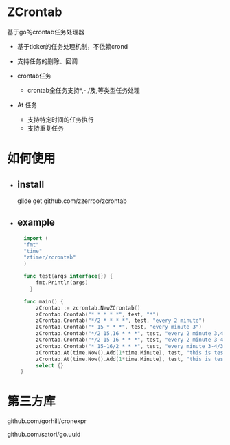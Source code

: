 # ZCrontab

基于go的crontab任务处理器

- 基于ticker的任务处理机制，不依赖crond
- 支持任务的删除、回调

- crontab任务
  - crontab全任务支持*,-,/及,等类型任务处理
- At 任务
  - 支持特定时间的任务执行
  - 支持重复任务

# 如何使用

- ## install 

  glide get github.com/zzerroo/zcrontab

- ## example

  ```go
	import (
  	"fmt"
  	"time"
  	"ztimer/zcrontab"
	)
  
  	func test(args interface{}) {
  		fmt.Println(args)
	  }
  
  	func main() {
  		zCrontab := zcrontab.NewZCrontab()
  		zCrontab.Crontab("* * * * *", test, "*")
  		zCrontab.Crontab("*/2 * * * *", test, "every 2 minute")
  		zCrontab.Crontab("* 15 * * *", test, "every minute 3")
  		zCrontab.Crontab("*/2 15,16 * * *", test, "every 2 minute 3,4")
  		zCrontab.Crontab("*/2 15-16 * * *", test, "every 2 minute 3-4")
  		zCrontab.Crontab("* 15-16/2 * * *", test, "every minute 3-4/3")
  		zCrontab.At(time.Now().Add(1*time.Minute), test, "this is test for at repeat", true)
  		zCrontab.At(time.Now().Add(1*time.Minute), test, "this is test for at", false)
  		select {}
   }
  ```
  
  

# 第三方库

github.com/gorhill/cronexpr

github.com/satori/go.uuid